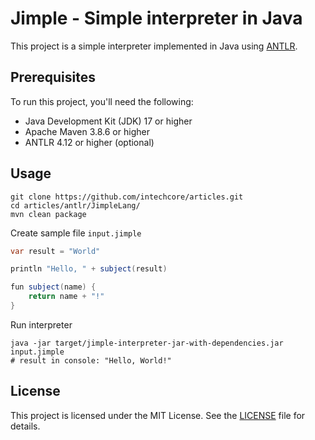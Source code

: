 # Jimple - Simple interpreter in Java 

This project is a simple interpreter implemented in Java using [ANTLR](https://www.antlr.org/).

## Prerequisites

To run this project, you'll need the following:

- Java Development Kit (JDK) 17 or higher
- Apache Maven 3.8.6 or higher
- ANTLR 4.12 or higher (optional)

## Usage

```shell
git clone https://github.com/intechcore/articles.git
cd articles/antlr/JimpleLang/
mvn clean package   
```

Create sample file `input.jimple`
```java
var result = "World"

println "Hello, " + subject(result)

fun subject(name) {
    return name + "!"
}
```

Run interpreter
```shell
java -jar target/jimple-interpreter-jar-with-dependencies.jar input.jimple
# result in console: "Hello, World!"
```

## License

This project is licensed under the MIT License. See the [LICENSE](../../LICENSE) file for details.
